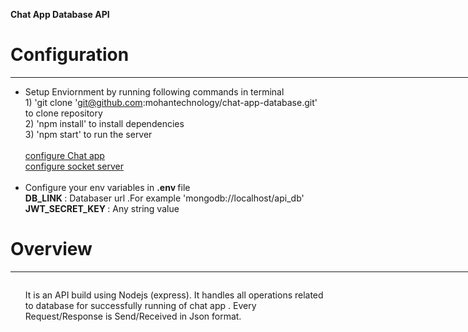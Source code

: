 <b>Chat App Database API </b> <br> <h1> Configuration</h1> <hr width="800" align="left"> <ul> <li>Setup Enviornment by running following commands in terminal <br></li> 1) 'git clone 'git@github.com:mohantechnology/chat-app-database.git' to clone repository <br> 2) 'npm install' to install dependencies <br> 3) 'npm start' to run the server <br> <br> <a href="https://github.com/mohantechnology/chat-app" target="_blank">configure Chat app </a><br> <a href="https://github.com/mohantechnology/chat-app-socket" target="_blank">configure socket server  </a><br> <br> <li>Configure your env variables in <b>.env </b> file <br></li> <b>DB_LINK </b>: Databaser  url .For example 'mongodb://localhost/api_db' <br> <b>JWT_SECRET_KEY </b>: Any string value <br> </ul> <h1>Overview </h1> <hr width="800" align="left"><img src="https://cdn.glitch.com/89f82df8-eb2c-4c0e-883d-494391c85865%2FDatabase%20api%20.png?v=1612392541582" alt=""> <ul> <p>It is an API build using Nodejs (express). It handles all operations related to database for successfully running of chat app . Every Request/Response is Send/Received in Json format.  </p> </ul> <div style="height:60px"></div>

